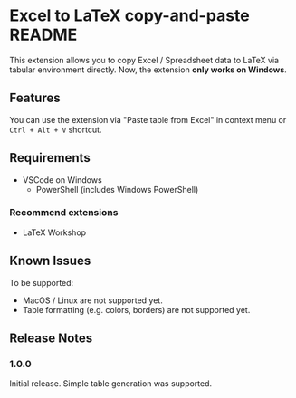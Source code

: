 # Excel to LaTeX copy-and-paste README

This extension allows you to copy Excel / Spreadsheet data to LaTeX via tabular environment directly.
Now, the extension **only works on Windows**.

## Features

You can use the extension via "Paste table from Excel" in context menu or `Ctrl + Alt + V` shortcut.

## Requirements

* VSCode on Windows
  * PowerShell (includes Windows PowerShell)

### Recommend extensions

* LaTeX Workshop

## Known Issues

To be supported:
* MacOS / Linux are not supported yet.
* Table formatting (e.g. colors, borders) are not supported yet.

## Release Notes

### 1.0.0

Initial release.
Simple table generation was supported.
